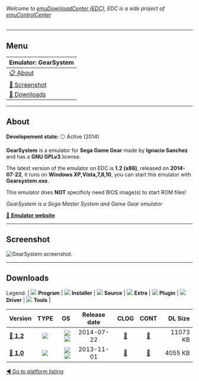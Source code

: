 ###### Welcome to [emuDownloadCenter (EDC)](https://github.com/PhoenixInteractiveNL/emuDownloadCenter/wiki/), EDC is a side project of [emuControlCenter](https://github.com/PhoenixInteractiveNL/emuControlCenter/wiki/)
***
## Menu
| **Emulator: GearSystem** |
|:---------|
| [:clipboard: About](#about) |
| [:sunrise: Screenshot](#screenshot) |
| [:floppy_disk: Downloads](#downloads) |
***
## About
**Developement state:** :white_circle: Active (2014)

**GearSystem** is a emulator for **Sega Game Gear** made by **Ignacio Sanchez** and has a **GNU GPLv3** license.

The latest version of the emulator on EDC is **1.2 (x86)**, released on **2014-07-22**, it runs on **Windows XP,Vista,7,8,10**, you can start this emulator with **Gearsystem.exe**.

This emulator does **NOT** specificly need BIOS image(s) to start ROM files!

_GearSystem is a Sega Master System and Game Gear emulator_

[:link: **Emulator website**](http://github.com/drhelius/Gearsystem)
***
## Screenshot
![](https://raw.githubusercontent.com/PhoenixInteractiveNL/emuDownloadCenter/master/hooks/gearsystem/emulator_screen_01.jpg "GearSystem screenshot.")
***
## Downloads
Legend:
| ![](https://raw.githubusercontent.com/wiki/PhoenixInteractiveNL/emuDownloadCenter/images_misc/icon_program_24.png) **Program** | 
![](https://raw.githubusercontent.com/wiki/PhoenixInteractiveNL/emuDownloadCenter/images_misc/icon_installer_24.png) **Installer** | 
![](https://raw.githubusercontent.com/wiki/PhoenixInteractiveNL/emuDownloadCenter/images_misc/icon_source_code_24.png) **Source** | 
![](https://raw.githubusercontent.com/wiki/PhoenixInteractiveNL/emuDownloadCenter/images_misc/icon_extra_24.png) **Extra** | 
![](https://raw.githubusercontent.com/wiki/PhoenixInteractiveNL/emuDownloadCenter/images_misc/icon_plugin_24.png) **Plugin** | 
![](https://raw.githubusercontent.com/wiki/PhoenixInteractiveNL/emuDownloadCenter/images_misc/icon_driver_24.png) **Driver** | 
![](https://raw.githubusercontent.com/wiki/PhoenixInteractiveNL/emuDownloadCenter/images_misc/icon_tool_24.png) **Tools** | 
 
| Version | TYPE | OS | Release date | CLOG | CONT | DL Size |
|:--------|:----:|---:|:------------:|:----:|:----:|--------:|
| [:floppy_disk: **1.2**](https://github.com/PhoenixInteractiveNL/edc-repo0003/raw/master/gearsystem/1.2.7z) | ![](https://raw.githubusercontent.com/wiki/PhoenixInteractiveNL/emuDownloadCenter/images_misc/icon_program_24.png) | ![](https://raw.githubusercontent.com/wiki/PhoenixInteractiveNL/emuDownloadCenter/images_misc/logo_windows_24.png)![](https://raw.githubusercontent.com/wiki/PhoenixInteractiveNL/emuDownloadCenter/images_misc/icon_32-bit_24.png) | 2014-07-22 | [:page_facing_up:](https://github.com/PhoenixInteractiveNL/edc-repo0003/blob/master/gearsystem/1.2_changelog.txt) | [:mag_right:](https://github.com/PhoenixInteractiveNL/edc-repo0003/blob/master/gearsystem/1.2_contents.txt) | 11073 KB |
| [:floppy_disk: **1.0**](https://github.com/PhoenixInteractiveNL/edc-repo0003/raw/master/gearsystem/1.0.7z) | ![](https://raw.githubusercontent.com/wiki/PhoenixInteractiveNL/emuDownloadCenter/images_misc/icon_program_24.png) | ![](https://raw.githubusercontent.com/wiki/PhoenixInteractiveNL/emuDownloadCenter/images_misc/logo_windows_24.png)![](https://raw.githubusercontent.com/wiki/PhoenixInteractiveNL/emuDownloadCenter/images_misc/icon_32-bit_24.png) | 2013-11-01 | [:page_facing_up:](https://github.com/PhoenixInteractiveNL/edc-repo0003/blob/master/gearsystem/1.0_changelog.txt) | [:mag_right:](https://github.com/PhoenixInteractiveNL/edc-repo0003/blob/master/gearsystem/1.0_contents.txt) | 4055 KB |

[:arrow_backward: Go to platform listing](https://github.com/PhoenixInteractiveNL/emuDownloadCenter/wiki/EDC-Platform-List)

